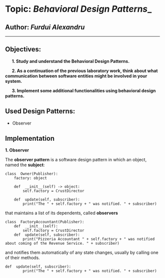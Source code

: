 
# Topic:  _Behavioral Design Patterns__

## Author:  _Furdui Alexandru_

----------

## Objectives:

     **1. Study and understand the Behavioral Design Patterns.**

     **2. As a continuation of the previous laboratory work, think about what communication between software entities might be involved in your system.**

     **3. Implement some additional functionalities using behavioral design patterns.**

## Used Design Patterns:

-   Observer

## Implementation

**1. Observer**

The **observer pattern** is a software design pattern in which an object, named the **subject**:

```
class  Owner(Publisher):
	factory: object

	def  __init__(self) -> object:
		self.factory = CrustDirector

	def  update(self, subscriber):
		print("The " + self.factory + " was notified. " + subscriber)
```

that maintains a list of its dependents, called **observers**
```
class  FactoryAccountant(Publisher):
	def  __init__(self):
		self.factory = CrustDirector
	def  update(self, subscriber):
		print("Pizzeria Accountant " + self.factory + " was notified about coming of the Revenue Service. " + subscriber)
```

and notifies them automatically of any state changes, usually by calling one of their methods.
```
def  update(self, subscriber):
		print("The " + self.factory + " was notified. " + subscriber)
```